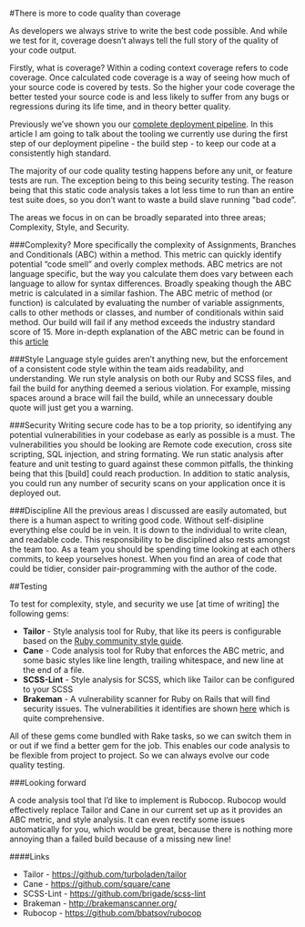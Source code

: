 #There is more to code quality than coverage

As developers we always strive to write the best code possible. And while we test for it, coverage doesn’t always tell the full story of the quality of your code output.

Firstly, what is coverage? Within a coding context coverage refers to code coverage. Once calculated code coverage is a way of seeing how much of your source code is covered by tests. So the higher your code coverage the better tested your source code is and less likely to suffer from any bugs or regressions during its life time, and in theory better quality.

Previously we’ve shown you our [complete deployment pipeline](https://www.madetech.com/news/continuous-delivery-with-jenkins). In this article I am going to talk about the tooling we currently use during the first step of our deployment pipeline - the build step - to keep our code at a consistently high standard.

The majority of our code quality testing happens before any unit, or feature tests are run. The exception being to this being security testing. The reason being that this static code analysis takes a lot less time to run than an entire test suite does, so you don’t want to waste a build slave running "bad code”.

The areas we focus in on can be broadly separated into three areas; Complexity, Style, and Security.

###Complexity?
More specifically the complexity of Assignments, Branches and Conditionals (ABC) within a method. This metric can quickly identify potential “code smell” and overly complex methods. ABC metrics are not language specific, but the way you calculate them does vary between each language to allow for syntax differences. Broadly speaking though the ABC metric is calculated in a similar fashion. The ABC metric of method (or function) is calculated by evaluating the number of variable assignments, calls to other methods or classes, and number of conditionals within said method. Our build will fail if any method exceeds the industry standard score of 15. More in-depth explanation of the ABC metric can be found in this [article](http://www.softwarerenovation.com/ABCMetric.pdf)

###Style
Language style guides aren’t anything new, but the enforcement of a consistent code style within the team aids readability, and understanding. We run style analysis on both our Ruby and SCSS files, and fail the build for anything deemed a serious violation. For example, missing spaces around a brace will fail the build, while an unnecessary double quote will just get you a warning.

###Security
Writing secure code has to be a top priority, so identifying any potential vulnerabilities in your codebase as early as possible is a must. The vulnerabilities you should be looking are Remote code execution, cross site scripting, SQL injection, and string formating. We run static analysis after feature and unit testing to guard against these common pitfalls, the thinking being that this [build] could reach production. In addition to static analysis, you could run any number of security scans on your application once it is deployed out.

###Discipline
All the previous areas I discussed are easily automated, but there is a human aspect to writing good code. Without self-disipline everything else could be in vein. It is down to the individual to write clean, and readable code. This responsibility to be disciplined also rests amongst the team too. As a team you should be spending time looking at each others commits, to keep yourselves honest. When you find an area of code that could be tidier, consider pair-programming with the author of the code.

##Testing

To test for complexity, style, and security we use [at time of writing] the following gems:

- **Tailor** - Style analysis tool for Ruby, that like its peers is configurable based on the [Ruby community style guide](https://github.com/bbatsov/ruby-style-guide).
- **Cane** - Code analysis tool for Ruby that enforces the ABC metric, and some basic styles like line length, trailing whitespace, and new line at the end of a file.
- **SCSS-Lint** - Style analysis for SCSS, which like Tailor can be configured to your SCSS
- **Brakeman** - A vulnerability scanner for Ruby on Rails that will find security issues. The vulnerabilities it identifies are shown [here](http://brakemanscanner.org/docs/warning_types/) which is quite comprehensive.

All of these gems come bundled with Rake tasks, so we can switch them in or out if we find a better gem for the job. This enables our code analysis to be flexible from project to project. So we can always evolve our code quality testing.

###Looking forward

A code analysis tool that I’d like to implement is Rubocop. Rubocop would effectively replace Tailor and Cane in our current set up as it provides an ABC metric, and style analysis. It can even rectify some issues automatically for you, which would be great, because there is nothing more annoying than a failed build because of a missing new line!

####Links
- Tailor - https://github.com/turboladen/tailor
- Cane - https://github.com/square/cane
- SCSS-Lint - https://github.com/brigade/scss-lint
- Brakeman - http://brakemanscanner.org/
- Rubocop - https://github.com/bbatsov/rubocop
